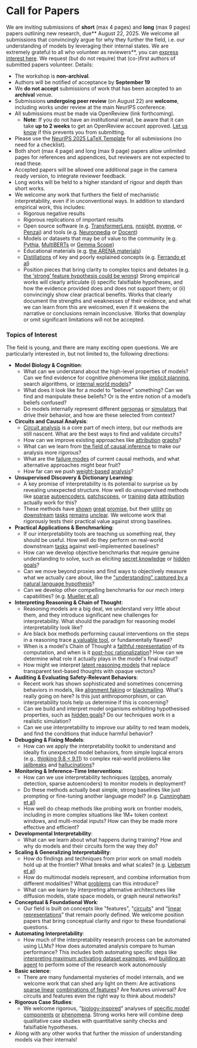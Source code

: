 # Call for Papers
We are inviting submissions of **short** (max 4 pages) and **long** (max 9 pages) papers outlining new research, due** August 22, 2025. We welcome all submissions that convincingly argue for why they further the field, i.e. our understanding of models by leveraging their internal states. 
We are extremely grateful to all who volunteer as reviewers**, you can [express interest here](https://www.google.com/url?q=https://docs.google.com/forms/d/e/1FAIpQLSdiw1SJllzoTz_nqzDTzTOGb9DV3W_truQyh-WvYj_QGIi7Mg/viewform?usp%3Ddialog&sa=D&source=editors&ust=1752278622852539&usg=AOvVaw3BXc9qnTKr0jJ0COQ8mPed). We request (but do not require) that (co-)first authors of submitted papers volunteer. 
Details: 
* The workshop is **non-archival**.
* Authors will be notified of acceptance by **September 19**
* We **do not accept** submissions of work that has been accepted to an **archival** venue.
* Submissions **undergoing peer review** (on August 22) are **welcome**, including works under review at the main NeurIPS conference.
* All submissions must be made via OpenReview (link forthcoming).
  * **Note**: If you do not have an institutional email, be aware that it can take **up to 2 weeks** to get an OpenReview account approved. [Let us know](mailto:neurips2025@mechinterpworkshop.com) if this prevents you from submitting.
* Please use the [NeurIPS 2025 LaTeX Template](https://www.google.com/url?q=https://media.neurips.cc/Conferences/NeurIPS2025/Styles.zip&sa=D&source=editors&ust=1752278622854872&usg=AOvVaw2fVaYanLLWdjFmQ5nfPGxD) for all submissions (no need for a checklist).
* Both short (max 4 page) and long (max 9 page) papers allow unlimited pages for references and appendices, but reviewers are not expected to read these.
* Accepted papers will be allowed one additional page in the camera ready version, to integrate reviewer feedback.
* Long works will be held to a higher standard of rigour and depth than short works.
* We welcome any work that furthers the field of mechanistic interpretability, even if in unconventional ways. In addition to standard empirical work, this includes:
  * Rigorous negative results
  * Rigorous replications of important results
  * Open source software (e.g. [TransformerLens](https://www.google.com/url?q=https://github.com/neelnanda-io/TransformerLens&sa=D&source=editors&ust=1752278622855996&usg=AOvVaw36cr4ie0_mkqTGCCeFXisg), [nnsight](https://www.google.com/url?q=https://github.com/ndif-team/nnsight&sa=D&source=editors&ust=1752278622856067&usg=AOvVaw3Lu9xjbi_gyv1x-wjEBuWQ), [pyvene](https://www.google.com/url?q=https://github.com/stanfordnlp/pyvene/tree/main/pyvene/models/mlp&sa=D&source=editors&ust=1752278622856146&usg=AOvVaw1621ise9PqthwawlAU07gh), or [Penzai](https://www.google.com/url?q=https://github.com/google-deepmind/penzai&sa=D&source=editors&ust=1752278622856262&usg=AOvVaw1wEIh1gUWAUQzjYFUSBGOi)) and tools (e.g. [Neuronpedia](https://www.google.com/url?q=http://neuronpedia.org&sa=D&source=editors&ust=1752278622856331&usg=AOvVaw3EKtRnET9-0-Dsuk9Zm8To) or [Docent](https://www.google.com/url?q=https://transluce.org/introducing-docent&sa=D&source=editors&ust=1752278622856426&usg=AOvVaw3uMPKunMrz6EyN9rAO3qXD))
  * Models or datasets that may be of value to the community (e.g. [Pythia](https://www.google.com/url?q=https://arxiv.org/abs/2304.01373&sa=D&source=editors&ust=1752278622856593&usg=AOvVaw393lhNDlutNvmAiE2mhqHh), [MultiBERTs](https://www.google.com/url?q=https://arxiv.org/abs/2106.16163&sa=D&source=editors&ust=1752278622856654&usg=AOvVaw2XmzrWOjbYRMUM1XWjijVi) or [Gemma Scope](https://www.google.com/url?q=https://arxiv.org/abs/2408.05147&sa=D&source=editors&ust=1752278622856752&usg=AOvVaw2oYvp7WpU-R--jj36p9QfY))
  * Educational materials (e.g. [the ARENA materials](https://www.google.com/url?q=https://arena3-chapter1-transformer-interp.streamlit.app/&sa=D&source=editors&ust=1752278622857388&usg=AOvVaw16lbO00ymZPRUfRvpnX8o_))
  * [Distillations](https://www.google.com/url?q=https://distill.pub/2017/research-debt/&sa=D&source=editors&ust=1752278622857913&usg=AOvVaw1qVGKwc16Y4uIwRa6WLE8n) of key and poorly explained concepts (e.g. [Ferrando et al](https://www.google.com/url?q=https://arxiv.org/abs/2405.00208&sa=D&source=editors&ust=1752278622858215&usg=AOvVaw3Qr1A_oJLt58W0ymCtiY0E))
  * Position pieces that bring clarity to complex topics and debates (e.g. [the ‘strong’ feature hypothesis could be wrong](https://www.google.com/url?q=https://www.alignmentforum.org/posts/tojtPCCRpKLSHBdpn/the-strong-feature-hypothesis-could-be-wrong&sa=D&source=editors&ust=1752278622858553&usg=AOvVaw01JAXx-S2R1o78oZOt-bqW))
Strong empirical works will clearly articulate (i) specific falsifiable hypotheses, and how the evidence provided does and does not support them; or (ii) convincingly show clear practical benefits. Works that clearly document the strengths and weaknesses of their evidence, and what we can learn from this are welcomed, even if it weakens the narrative or conclusions remain inconclusive. Works that downplay or omit significant limitations will not be accepted. 
### Topics of Interest
The field is young, and there are many exciting open questions. We are particularly interested in, but not limited to, the following directions: 
* **Model Biology & Cognition**:
  * What can we understand about the high-level properties of models? Can we find evidence for cognitive phenomena like [implicit planning](https://www.google.com/url?q=https://transformer-circuits.pub/2025/attribution-graphs/biology.html%23dives-poems&sa=D&source=editors&ust=1752278622860805&usg=AOvVaw28gxGwy5dRtEXLhZFxdBzl), search algorithms, or [internal world models](https://www.google.com/url?q=https://arxiv.org/abs/2210.13382&sa=D&source=editors&ust=1752278622860952&usg=AOvVaw2Tc2yVfQW0yBvEPbrvIv-L)?
  * What does it look like for a model to "believe" something? Can we find and manipulate these beliefs? Or is the entire notion of a model’s beliefs confused?
  * Do models internally represent different [personas](https://www.google.com/url?q=https://arxiv.org/abs/2406.12094&sa=D&source=editors&ust=1752278622861271&usg=AOvVaw0sTxfwUgK7FaAbWgvllHl3) or [simulators](https://www.google.com/url?q=https://www.nature.com/articles/s41586-023-06647-8&sa=D&source=editors&ust=1752278622861342&usg=AOvVaw0xgEVSGa_0BxqlmjORRELS) that drive their behavior, and how are these selected from context?
* **Circuits and Causal Analysis**:
  * [Circuit analysis](https://www.google.com/url?q=https://distill.pub/2020/circuits/zoom-in/&sa=D&source=editors&ust=1752278622861554&usg=AOvVaw086SIsQ_MbHjay7xQs1znW) is a core part of mech interp, but our methods are still nascent. What are the best ways to find and validate circuits?
  * How can we improve existing approaches like [attribution](https://www.google.com/url?q=https://arxiv.org/abs/2406.11944&sa=D&source=editors&ust=1752278622861775&usg=AOvVaw21QmhVAaJ-AAYFh57tC28Q) [graphs](https://www.google.com/url?q=https://transformer-circuits.pub/2025/attribution-graphs/methods.html&sa=D&source=editors&ust=1752278622861851&usg=AOvVaw2pp9UuxZC62bZvzbhpAjg4)?
  * What can we learn from [the field of causal inference](https://www.google.com/url?q=https://arxiv.org/abs/2407.04690&sa=D&source=editors&ust=1752278622862040&usg=AOvVaw3C_EWjTaE_YySCkfxBHnB3) to make our analysis more rigorous?
  * What are the [failure modes](https://www.google.com/url?q=https://arxiv.org/abs/2307.15771&sa=D&source=editors&ust=1752278622862177&usg=AOvVaw3PDu7RP6AL76x_2cRmTypx) of current causal methods, and what alternative approaches might bear fruit?
  * How far can we push [weight-based](https://www.google.com/url?q=https://arxiv.org/abs/2301.05217&sa=D&source=editors&ust=1752278622862417&usg=AOvVaw2k7wTbzZb5VlAGl2O4Amsc) [analysis](https://www.google.com/url?q=https://arxiv.org/abs/2410.08417&sa=D&source=editors&ust=1752278622862474&usg=AOvVaw1rkB4m7gF1WjE5WVXkYRZh)?
* **Unsupervised Discovery & Dictionary Learning**:
  * A key promise of interpretability is its potential to surprise us by revealing unexpected structure. How well do unsupervised methods like [sparse](https://www.google.com/url?q=https://arxiv.org/abs/2103.15949&sa=D&source=editors&ust=1752278622862797&usg=AOvVaw0z7F3scqHfTh7GmUpL7QA8) [autoencoders](https://www.google.com/url?q=https://transformer-circuits.pub/2023/monosemantic-features&sa=D&source=editors&ust=1752278622862868&usg=AOvVaw1GiPFG5AtqmF4NMW04Swjl), [patch](https://www.google.com/url?q=https://arxiv.org/abs/2401.06102&sa=D&source=editors&ust=1752278622862921&usg=AOvVaw3OrEBm8T9L3zVJvbh50caE)[scopes](https://www.google.com/url?q=https://arxiv.org/abs/2403.10949v2&sa=D&source=editors&ust=1752278622862969&usg=AOvVaw3ScBNXUAI2ByOcPtvbsqj2), or [training](https://www.google.com/url?q=https://proceedings.mlr.press/v70/koh17a?ref%3Dhttps://githubhelp.com&sa=D&source=editors&ust=1752278622863051&usg=AOvVaw2Tm0yQ45MetnbdZql02Ypd) [data](https://www.google.com/url?q=https://arxiv.org/abs/2308.03296&sa=D&source=editors&ust=1752278622863111&usg=AOvVaw3Td45tzAqFHfY38qULFNbQ) [attribution](https://www.google.com/url?q=https://arxiv.org/abs/2205.11482&sa=D&source=editors&ust=1752278622863175&usg=AOvVaw1hH4qOGz5iM_8t5dlufOvm) actually work for this?
  * These methods have [shown](https://www.google.com/url?q=https://transformer-circuits.pub/2024/scaling-monosemanticity/index.html&sa=D&source=editors&ust=1752278622863317&usg=AOvVaw24mzxfjXuxcBUq2-P-FHXx) [great](https://www.google.com/url?q=https://transformer-circuits.pub/2025/attribution-graphs/biology.html&sa=D&source=editors&ust=1752278622863398&usg=AOvVaw3qRtCAyzEjqlzxsg3v8fVm) [promise](https://www.google.com/url?q=https://arxiv.org/abs/2503.10965&sa=D&source=editors&ust=1752278622863478&usg=AOvVaw21xVdO7gPS2FtUxGZOmEYG), but their [utility](https://www.google.com/url?q=https://arxiv.org/abs/2502.16681&sa=D&source=editors&ust=1752278622863544&usg=AOvVaw0F0NUVUfEccpa8odiXL8VG) [on](https://www.google.com/url?q=https://www.tilderesearch.com/blog/sieve&sa=D&source=editors&ust=1752278622863621&usg=AOvVaw2olLp8JE4AlD4alKQUrbp0) [downstream](https://www.google.com/url?q=https://arxiv.org/abs/2501.17148&sa=D&source=editors&ust=1752278622863685&usg=AOvVaw0Kl1b_D_n3eZh7aFvJJwQR) [tasks](https://www.google.com/url?q=https://transformer-circuits.pub/2024/features-as-classifiers/index.html&sa=D&source=editors&ust=1752278622863758&usg=AOvVaw23P5Gq7hPrsYy4rtuCWrUq) [remains](https://www.google.com/url?q=https://arxiv.org/abs/2502.04382&sa=D&source=editors&ust=1752278622863815&usg=AOvVaw0SLhMM1ewIcRGnHRb4WS2S) [unclear](https://www.google.com/url?q=https://www.alignmentforum.org/posts/4uXCAJNuPKtKBsi28/negative-results-for-saes-on-downstream-tasks&sa=D&source=editors&ust=1752278622863901&usg=AOvVaw3g4No-dEfdJfvN5xg_072p). We welcome work that rigorously tests their practical value against strong baselines.
* **Practical Applications & Benchmarking**:
  * If our interpretability tools are teaching us something real, they should be useful. How well do they perform on real-world downstream [tasks](https://www.google.com/url?q=https://www.lesswrong.com/posts/wGRnzCFcowRCrpX4Y/downstream-applications-as-validation-of-interpretability&sa=D&source=editors&ust=1752278622864281&usg=AOvVaw3hUdxRfnUxnbIp_grIxmjm) against well-implemented baselines?
  * How can we develop objective benchmarks that require genuine understanding to solve, such as eliciting [secret knowledge](https://www.google.com/url?q=https://arxiv.org/abs/2505.14352&sa=D&source=editors&ust=1752278622864552&usg=AOvVaw1OeAh2qEPHgyoyiht7yNqQ) or [hidden goals](https://www.google.com/url?q=https://arxiv.org/abs/2503.10965&sa=D&source=editors&ust=1752278622864620&usg=AOvVaw0VJoy51NAWX_Du8fsD6aS8)?
  * Can we move beyond proxies and find ways to objectively measure what we actually care about, like the ["understanding" captured by a natural language hypothesis](https://www.google.com/url?q=https://arxiv.org/abs/2502.04382&sa=D&source=editors&ust=1752278622864838&usg=AOvVaw3wrhvTGEV1XWENHW_8ccCq)?
  * Can we develop other compelling benchmarks for our mech interp capabilities? (e.g. [Mueller et al](https://www.google.com/url?q=https://arxiv.org/abs/2504.13151&sa=D&source=editors&ust=1752278622865030&usg=AOvVaw3vo4x48196O8FcFNnQiWiQ))
* **Interpreting Reasoning & Chain of Thought**:
  * Reasoning models are a big deal, we understand very little about them, and they introduce significant new challenges for interpretability. What should the paradigm for reasoning model interpretability look like?
  * Are black box methods performing causal interventions on the steps in a reasoning trace [a valuable tool](https://www.google.com/url?q=https://arxiv.org/abs/2506.19143&sa=D&source=editors&ust=1752278622865660&usg=AOvVaw1pjZK8cPr7JYzMndpgeShM), or fundamentally flawed?
  * When is a model's Chain of Thought a [faithful representation](https://www.google.com/url?q=https://arxiv.org/abs/2305.04388&sa=D&source=editors&ust=1752278622865843&usg=AOvVaw0qUqsbWEBbEQXEUNdkmHo_) of its computation, and when is it [post-hoc rationalization](https://www.google.com/url?q=https://arxiv.org/abs/2503.08679&sa=D&source=editors&ust=1752278622865936&usg=AOvVaw3MOU5W2HpNt0WAR8GtLVDi)? How can we determine what role it actually plays in the model's final output?
  * How might we interpret [latent reasoning models](https://www.google.com/url?q=https://arxiv.org/abs/2412.06769&sa=D&source=editors&ust=1752278622866108&usg=AOvVaw0uyxgZ5SQfDTZk8pPXr2f-) that replace transparent text-based thoughts with opaque vectors?
* **Auditing & Evaluating Safety-Relevant Behaviors**:
  * Recent work has shown sophisticated and sometimes concerning behaviors in models, like [alignment faking](https://www.google.com/url?q=https://arxiv.org/abs/2412.14093&sa=D&source=editors&ust=1752278622866435&usg=AOvVaw1gl0YqM_GXqBSE2Jm-675H) or [blackmailing](https://www.google.com/url?q=https://www.anthropic.com/research/agentic-misalignment&sa=D&source=editors&ust=1752278622866510&usg=AOvVaw1Hqdiuj5Gxl3PFoUqQ1V66). What's really going on here? Is this just anthropomorphism, or can interpretability tools help us determine if this is concerning?
  * Can we build and interpret model organisms exhibiting hypothesised properties, such as [hidden goals](https://www.google.com/url?q=https://arxiv.org/abs/2503.10965&sa=D&source=editors&ust=1752278622866884&usg=AOvVaw10Ni1EiRg5r654ie7m5cvk)? Do our techniques work in a realistic simulation?
  * Can we use interpretability to improve our ability to red team models, and find the conditions that induce harmful behavior?
* **Debugging & Fixing Models**:
  * How can we apply the interpretability toolkit to understand and ideally fix unexpected model behaviors, from simple logical errors (e.g., [thinking 9.8 < 9.11](https://www.google.com/url?q=https://transluce.org/observability-interface&sa=D&source=editors&ust=1752278622867416&usg=AOvVaw0l5eVx-FwhwcSjwwIL25MF)) to complex real-world problems like [jailbreaks](https://www.google.com/url?q=https://transformer-circuits.pub/2025/attribution-graphs/biology.html%23dives-jailbreak&sa=D&source=editors&ust=1752278622867621&usg=AOvVaw2XTH2fKC7apRFXbOOnAfmz) and [hallucinations](https://www.google.com/url?q=https://arxiv.org/abs/2411.14257&sa=D&source=editors&ust=1752278622867711&usg=AOvVaw2uXOcHalVq1MDwZwTb5iMA)?
* **Monitoring & Inference-Time Interventions**:
  * How can we use interpretability techniques ([probes](https://www.google.com/url?q=https://arxiv.org/abs/2102.12452&sa=D&source=editors&ust=1752278622868028&usg=AOvVaw3d43j0j_2zkPor2pxoWX18), anomaly detection, sparse autoencoders) to monitor models in deployment?
  * Do these methods actually beat simple, strong baselines like just prompting or fine-tuning another language model? (e.g. [Cunningham et al](https://www.google.com/url?q=https://alignment.anthropic.com/2025/cheap-monitors/&sa=D&source=editors&ust=1752278622868297&usg=AOvVaw0r7Zf_jScXJ3f6Ff5JqiPS))
  * How well do cheap methods like probing work on frontier models, including in more complex situations like 1M+ token context windows, and multi-modal inputs? How can they be made more effective and efficient?
* **Developmental Interpretability**:
  * What can we learn about what happens during training? How and why do models and their circuits form the way they do?
* **Scaling & Generalizing Interpretability**:
  * How do findings and techniques from prior work on small models hold up at the frontier? What breaks and what scales? (e.g. [Lieberum et al](https://www.google.com/url?q=https://arxiv.org/abs/2307.09458&sa=D&source=editors&ust=1752278622869172&usg=AOvVaw1dqs0CgK9P72HJkBB7hyoo))
  * How do multimodal models represent, and combine information from different modalities? What [problems](https://www.google.com/url?q=https://openreview.net/pdf?id%3DVUhRdZp8ke&sa=D&source=editors&ust=1752278622869420&usg=AOvVaw3PhbGFwEHuYUdWJfFSjAXi) can this introduce?
  * What can we learn by interpreting alternative architectures like diffusion models, state space models, or graph neural networks?
* **Conceptual & Foundational Work**:
  * Our field is built on concepts like "features", "[circuits](https://www.google.com/url?q=https://distill.pub/2020/circuits/zoom-in/&sa=D&source=editors&ust=1752278622869996&usg=AOvVaw2ZP3n9w4VQ7axXy7hn8Mbt)" and “[linear representations](https://www.google.com/url?q=https://transformer-circuits.pub/2024/july-update/index.html%23linear-representations&sa=D&source=editors&ust=1752278622870109&usg=AOvVaw2t1b75bGeVEfBJqexMangP)” that remain poorly defined. We welcome position papers that bring conceptual clarity and rigor to these foundational questions.
* **Automating Interpretability**:
  * How much of the interpretability research process can be automated using LLMs? How does automated analysis compare to human performance? This includes both automating specific steps like [interpreting maximum activating dataset examples](https://www.google.com/url?q=https://openaipublic.blob.core.windows.net/neuron-explainer/paper/index.html&sa=D&source=editors&ust=1752278622870632&usg=AOvVaw3uSFwM3bLq6t2Wc5ozQVH4), and [building an agent](https://www.google.com/url?q=https://arxiv.org/abs/2404.14394&sa=D&source=editors&ust=1752278622870734&usg=AOvVaw3mAVXR6TWigfzQSHZ2C8PK) to perform some of the research work autonomously
* **Basic science**:
  * There are many fundamental mysteries of model internals, and we welcome work that can shed any light on them: Are activations [sparse linear](https://www.google.com/url?q=https://arxiv.org/abs/1601.03764&sa=D&source=editors&ust=1752278622871147&usg=AOvVaw3G1HFB_5PANAPxNxh7XDkm) [combinations of features](https://www.google.com/url?q=https://transformer-circuits.pub/2022/toy_model/index.html&sa=D&source=editors&ust=1752278622871275&usg=AOvVaw1rMJuV2lQ6gbHQM1D9FNQL)? Are features universal? Are circuits and features even the right way to think about models?
* **Rigorous Case Studies**:
  * We welcome rigorous, "[biology-inspired](https://www.google.com/url?q=https://distill.pub/2020/circuits/curve-circuits/&sa=D&source=editors&ust=1752278622871570&usg=AOvVaw1HkyLalTHZ8vN871o4Xrz2)" analyses of [specific model](https://www.google.com/url?q=https://arxiv.org/abs/2310.04625&sa=D&source=editors&ust=1752278622871676&usg=AOvVaw0-ZkJmTINDYrUtb65ljeR-) [components](https://www.google.com/url?q=https://transformer-circuits.pub/2024/scaling-monosemanticity/index.html&sa=D&source=editors&ust=1752278622871794&usg=AOvVaw2LQGIyip-3d-ujxUcH4b8C) [or](https://www.google.com/url?q=https://arxiv.org/abs/2305.01610&sa=D&source=editors&ust=1752278622871846&usg=AOvVaw0XhRiXDIn11Yz4UE6HrLZ2) [phenomena](https://www.google.com/url?q=https://arxiv.org/abs/2306.09346&sa=D&source=editors&ust=1752278622871900&usg=AOvVaw322O6-UtkgaHiaE_8MHTlj). Strong works here will combine deep qualitative case studies with quantitative sanity checks and falsifiable hypotheses.
* Along with any other works that further the mission of understanding models via their internals!